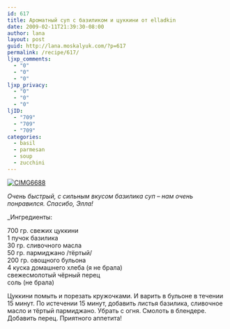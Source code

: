 ```yaml
---
id: 617
title: Ароматный суп с базиликом и цуккини от elladkin
date: 2009-02-11T21:39:30-08:00
author: lana
layout: post
guid: http://lana.moskalyuk.com/?p=617
permalink: /recipe/617/
ljxp_comments:
  - "0"
  - "0"
  - "0"
ljxp_privacy:
  - "0"
  - "0"
  - "0"
ljID:
  - "709"
  - "709"
  - "709"
categories:
  - basil
  - parmesan
  - soup
  - zucchini
---
```

<a class="flickr-image" title="CIMG6688" rel="flickr-mgr" href="http://www.flickr.com/photos/67405678@N00/3265570950/"><img class="flickr-large" longdesc="http://farm4.static.flickr.com/3300/3265570950_d104a0bd62_o.jpg" src="http://farm4.static.flickr.com/3300/3265570950_83cd7ca8b1.jpg" alt="CIMG6688" /></a>

_Очень быстрый, с сильным вкусом базилика суп &#8211; нам очень понравился. Спасибо, Элла!_

_Ингредиенты:</p> 

700 гр. свежих цуккини  
1 пучок базилика  
30 гр. сливочного масла  
50 гр. пармиджано /тёртый/  
200 гр. овощного бульона  
4 куска домашнего хлеба (я не брала)  
свежесмолотый чёрный перец  
соль (не брала)

Цуккини помыть и порезать кружочками. И варить в бульоне в течении 15 минут. По истечении 15 минут, добавить листья базилика, сливочное масло и тёртый пармиджано. Убрать с огня. Смолоть в блендере. Добавить перец. Приятного аппетита!</em>